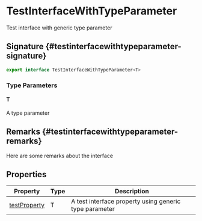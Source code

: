 # TestInterfaceWithTypeParameter

Test interface with generic type parameter

## Signature {#testinterfacewithtypeparameter-signature}

```typescript
export interface TestInterfaceWithTypeParameter<T>
```

### Type Parameters

#### T

A type parameter

## Remarks {#testinterfacewithtypeparameter-remarks}

Here are some remarks about the interface

## Properties

| Property | Type | Description |
| --- | --- | --- |
| [testProperty](docs/simple-suite-test/testinterfacewithtypeparameter-testproperty-propertysignature) | T | A test interface property using generic type parameter |
